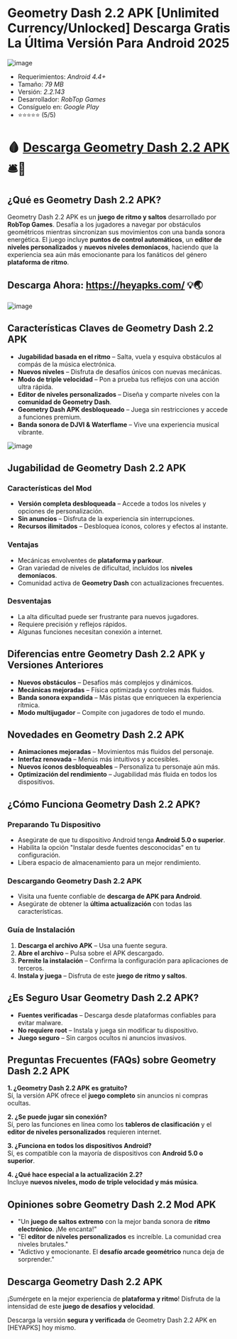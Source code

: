 # Geometry Dash 2.2 APK [Unlimited Currency/Unlocked] Descarga Gratis La Última Versión Para Android 2025

![image](https://github.com/user-attachments/assets/9416e1f0-0038-46ca-a10d-c83f8b3d2dc7)

+ Requerimientos: *Android 4.4+*
+ Tamaño: *79 MB*
+ Versión: *2.2.143* 
+ Desarrollador: *RobTop Games*
+ Consíguelo en: *Google Play*
+   ⭐️⭐️⭐️⭐️⭐️ (5/5)

# 🩸 [Descarga Geometry Dash 2.2 APK](https://tinyurl.com/29cw4nfk)  🛎️🚀

## ¿Qué es Geometry Dash 2.2 APK?

Geometry Dash 2.2 APK es un **juego de ritmo y saltos** desarrollado por **RobTop Games**. Desafía a los jugadores a navegar por obstáculos geométricos mientras sincronizan sus movimientos con una banda sonora energética. El juego incluye **puntos de control automáticos**, un **editor de niveles personalizados** y **nuevos niveles demoníacos**, haciendo que la experiencia sea aún más emocionante para los fanáticos del género **plataforma de ritmo**.

## Descarga Ahora: https://heyapks.com/ 💡🌏

![image](https://github.com/user-attachments/assets/3126ac78-4bd6-4497-ba30-7528dc15bbea)


## Características Claves de Geometry Dash 2.2 APK

- **Jugabilidad basada en el ritmo** – Salta, vuela y esquiva obstáculos al compás de la música electrónica.
- **Nuevos niveles** – Disfruta de desafíos únicos con nuevas mecánicas.
- **Modo de triple velocidad** – Pon a prueba tus reflejos con una acción ultra rápida.
- **Editor de niveles personalizados** – Diseña y comparte niveles con la **comunidad de Geometry Dash**.
- **Geometry Dash APK desbloqueado** – Juega sin restricciones y accede a funciones premium.
- **Banda sonora de DJVI & Waterflame** – Vive una experiencia musical vibrante.

![image](https://github.com/user-attachments/assets/ff5d3d10-99fa-4f61-8b44-192cda6d7d03)


## Jugabilidad de Geometry Dash 2.2 APK

### Características del Mod
- **Versión completa desbloqueada** – Accede a todos los niveles y opciones de personalización.
- **Sin anuncios** – Disfruta de la experiencia sin interrupciones.
- **Recursos ilimitados** – Desbloquea íconos, colores y efectos al instante.

### Ventajas
- Mecánicas envolventes de **plataforma y parkour**.
- Gran variedad de niveles de dificultad, incluidos los **niveles demoníacos**.
- Comunidad activa de **Geometry Dash** con actualizaciones frecuentes.

### Desventajas
- La alta dificultad puede ser frustrante para nuevos jugadores.
- Requiere precisión y reflejos rápidos.
- Algunas funciones necesitan conexión a internet.

## Diferencias entre Geometry Dash 2.2 APK y Versiones Anteriores

- **Nuevos obstáculos** – Desafíos más complejos y dinámicos.
- **Mecánicas mejoradas** – Física optimizada y controles más fluidos.
- **Banda sonora expandida** – Más pistas que enriquecen la experiencia rítmica.
- **Modo multijugador** – Compite con jugadores de todo el mundo.

## Novedades en Geometry Dash 2.2 APK

- **Animaciones mejoradas** – Movimientos más fluidos del personaje.
- **Interfaz renovada** – Menús más intuitivos y accesibles.
- **Nuevos íconos desbloqueables** – Personaliza tu personaje aún más.
- **Optimización del rendimiento** – Jugabilidad más fluida en todos los dispositivos.

## ¿Cómo Funciona Geometry Dash 2.2 APK?

### Preparando Tu Dispositivo
- Asegúrate de que tu dispositivo Android tenga **Android 5.0 o superior**.
- Habilita la opción "Instalar desde fuentes desconocidas" en tu configuración.
- Libera espacio de almacenamiento para un mejor rendimiento.

### Descargando Geometry Dash 2.2 APK
- Visita una fuente confiable de **descarga de APK para Android**.
- Asegúrate de obtener la **última actualización** con todas las características.

### Guía de Instalación
1. **Descarga el archivo APK** – Usa una fuente segura.
2. **Abre el archivo** – Pulsa sobre el APK descargado.
3. **Permite la instalación** – Confirma la configuración para aplicaciones de terceros.
4. **Instala y juega** – Disfruta de este **juego de ritmo y saltos**.

## ¿Es Seguro Usar Geometry Dash 2.2 APK?

- **Fuentes verificadas** – Descarga desde plataformas confiables para evitar malware.
- **No requiere root** – Instala y juega sin modificar tu dispositivo.
- **Juego seguro** – Sin cargos ocultos ni anuncios invasivos.

## Preguntas Frecuentes (FAQs) sobre Geometry Dash 2.2 APK

**1. ¿Geometry Dash 2.2 APK es gratuito?**  
Sí, la versión APK ofrece el **juego completo** sin anuncios ni compras ocultas.

**2. ¿Se puede jugar sin conexión?**  
Sí, pero las funciones en línea como los **tableros de clasificación** y el **editor de niveles personalizados** requieren internet.

**3. ¿Funciona en todos los dispositivos Android?**  
Sí, es compatible con la mayoría de dispositivos con **Android 5.0 o superior**.

**4. ¿Qué hace especial a la actualización 2.2?**  
Incluye **nuevos niveles, modo de triple velocidad y más música**.

## Opiniones sobre Geometry Dash 2.2 Mod APK

- "Un **juego de saltos extremo** con la mejor banda sonora de **ritmo electrónico**. ¡Me encanta!"
- "El **editor de niveles personalizados** es increíble. La comunidad crea niveles brutales."
- "Adictivo y emocionante. El **desafío arcade geométrico** nunca deja de sorprender."

## Descarga Geometry Dash 2.2 APK

¡Sumérgete en la mejor experiencia de **plataforma y ritmo**! Disfruta de la intensidad de este **juego de desafíos y velocidad**.

Descarga la versión **segura y verificada** de Geometry Dash 2.2 APK en [HEYAPKS] hoy mismo.

